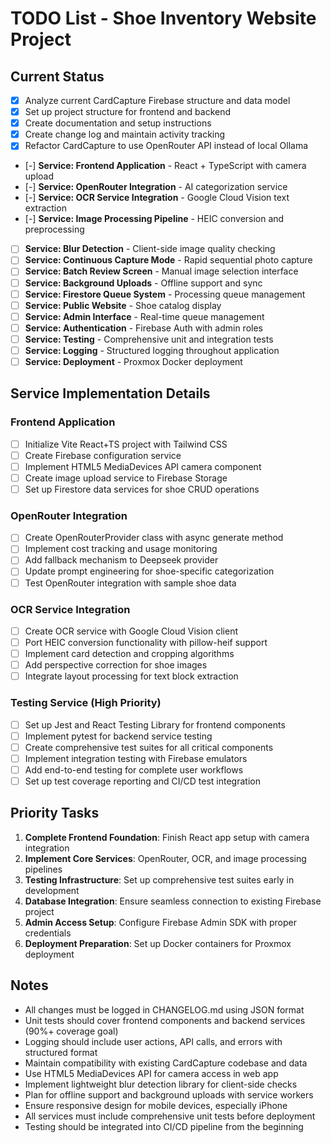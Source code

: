 # TODO List - Shoe Inventory Website Project

## Current Status
- [x] Analyze current CardCapture Firebase structure and data model
- [x] Set up project structure for frontend and backend
- [x] Create documentation and setup instructions
- [x] Create change log and maintain activity tracking
- [x] Refactor CardCapture to use OpenRouter API instead of local Ollama
- [-] **Service: Frontend Application** - React + TypeScript with camera upload
- [-] **Service: OpenRouter Integration** - AI categorization service
- [-] **Service: OCR Service Integration** - Google Cloud Vision text extraction
- [-] **Service: Image Processing Pipeline** - HEIC conversion and preprocessing
- [ ] **Service: Blur Detection** - Client-side image quality checking
- [ ] **Service: Continuous Capture Mode** - Rapid sequential photo capture
- [ ] **Service: Batch Review Screen** - Manual image selection interface
- [ ] **Service: Background Uploads** - Offline support and sync
- [ ] **Service: Firestore Queue System** - Processing queue management
- [ ] **Service: Public Website** - Shoe catalog display
- [ ] **Service: Admin Interface** - Real-time queue management
- [ ] **Service: Authentication** - Firebase Auth with admin roles
- [ ] **Service: Testing** - Comprehensive unit and integration tests
- [ ] **Service: Logging** - Structured logging throughout application
- [ ] **Service: Deployment** - Proxmox Docker deployment

## Service Implementation Details

### Frontend Application
- [ ] Initialize Vite React+TS project with Tailwind CSS
- [ ] Create Firebase configuration service
- [ ] Implement HTML5 MediaDevices API camera component
- [ ] Create image upload service to Firebase Storage
- [ ] Set up Firestore data services for shoe CRUD operations

### OpenRouter Integration  
- [ ] Create OpenRouterProvider class with async generate method
- [ ] Implement cost tracking and usage monitoring
- [ ] Add fallback mechanism to Deepseek provider
- [ ] Update prompt engineering for shoe-specific categorization
- [ ] Test OpenRouter integration with sample shoe data

### OCR Service Integration
- [ ] Create OCR service with Google Cloud Vision client
- [ ] Port HEIC conversion functionality with pillow-heif support
- [ ] Implement card detection and cropping algorithms
- [ ] Add perspective correction for shoe images
- [ ] Integrate layout processing for text block extraction

### Testing Service (High Priority)
- [ ] Set up Jest and React Testing Library for frontend components
- [ ] Implement pytest for backend service testing
- [ ] Create comprehensive test suites for all critical components
- [ ] Implement integration testing with Firebase emulators
- [ ] Add end-to-end testing for complete user workflows
- [ ] Set up test coverage reporting and CI/CD test integration

## Priority Tasks
1. **Complete Frontend Foundation**: Finish React app setup with camera integration
2. **Implement Core Services**: OpenRouter, OCR, and image processing pipelines
3. **Testing Infrastructure**: Set up comprehensive test suites early in development
4. **Database Integration**: Ensure seamless connection to existing Firebase project
5. **Admin Access Setup**: Configure Firebase Admin SDK with proper credentials
6. **Deployment Preparation**: Set up Docker containers for Proxmox deployment

## Notes
- All changes must be logged in CHANGELOG.md using JSON format
- Unit tests should cover frontend components and backend services (90%+ coverage goal)
- Logging should include user actions, API calls, and errors with structured format
- Maintain compatibility with existing CardCapture codebase and data
- Use HTML5 MediaDevices API for camera access in web app
- Implement lightweight blur detection library for client-side checks
- Plan for offline support and background uploads with service workers
- Ensure responsive design for mobile devices, especially iPhone
- All services must include comprehensive unit tests before deployment
- Testing should be integrated into CI/CD pipeline from the beginning